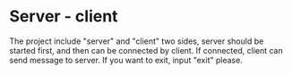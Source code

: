 # Server - client
The project include "server" and "client" two sides,
server should be started first, and then can be connected by client.
If connected, client can send message to server.
If you want to exit, input "exit" please.
